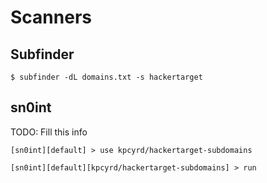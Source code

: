 # Scanners

## Subfinder

```
$ subfinder -dL domains.txt -s hackertarget
```

## sn0int

TODO: Fill this info

```
[sn0int][default] > use kpcyrd/hackertarget-subdomains

[sn0int][default][kpcyrd/hackertarget-subdomains] > run
```
